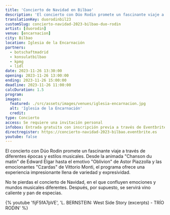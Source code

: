 ```yaml
---
title: 'Concierto de Navidad en Bilbao'
description: 'El concierto con Dúo Rodin promete un fascinante viaje a través de diferentes épocas y estilos musicales.'
translationKey: duorodinbil23
customSlug: concierto-navidad-2023-bilbao-duo-rodin
artist: [duorodin]
venue: [encarnacion]
city: Bilbao
location: Iglesia de la Encarnación
partners:
  - botschaftmadrid
  - konsulatbilbao
  - kpmg
  - lidl
date: 2023-11-26 13:30:00
opening: 2023-11-26 13:00:00
ending: 2023-11-26 15:00:00
deadline: 2023-11-26 11:00:00
calcDuration: 1.5
program:
images:
  featured: ./src/assets/images/venues/iglesia-encarnacion.jpg
  alt: 'Iglesia de la Encarnación'
  credit:
type: Concierto
access: Se requiere una invitación personal
infobox: Entrada gratuita con inscripción previa a través de Eventbrite.
directregister: https://concierto-navidad-2023-bilbao.eventbrite.es
youtube: false
---
```


El concierto con Dúo Rodin promete un fascinante viaje a través de diferentes épocas y estilos musicales. Desde la animada "Chanson du matin" de Edward Elgar hasta el emotivo "Oblivion" de Astor Piazzolla y las emocionantes "Czardas" de Vittorio Monti, el programa ofrece una experiencia impresionante llena de variedad y expresividad.

No te pierdas el concierto de Navidad, en el que confluyen emociones y mundos musicales diferentes.
Después, por supuesto, se servirá vino caliente y pan de especias.

{% youtube 'fijF5fA7pVE', 'L. BERNSTEIN: West Side Story (excerpts) - TRÍO RODIN' %}
